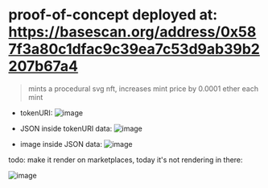 # proof-of-concept deployed at: https://basescan.org/address/0x587f3a80c1dfac9c39ea7c53d9ab39b2207b67a4

> mints a procedural svg nft, increases mint price by 0.0001 ether each mint

- tokenURI:
![image](https://github.com/MarcoWorms/procedural-svg-nft/assets/7863230/ac22bb89-976f-420f-b754-f09d02294977)

- JSON inside tokenURI data:
![image](https://github.com/MarcoWorms/procedural-svg-nft/assets/7863230/b40db63f-26f9-43bc-b377-f2014c967e78)

- image inside JSON data:
![image](https://github.com/MarcoWorms/procedural-svg-nft/assets/7863230/869267e3-42c3-4b91-a92b-f10bec13059c)

todo: make it render on marketplaces, today it's not rendering in there:

![image](https://github.com/MarcoWorms/procedural-svg-nft/assets/7863230/461f4c27-dd4b-4271-b1fd-c5dbf94b0f47)
